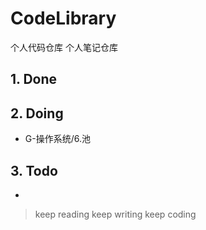 # CodeLibrary
个人代码仓库
个人笔记仓库

## 1. Done

## 2. Doing
* G-操作系统/6.池

## 3. Todo
* 


> keep reading
> keep writing
> keep coding


